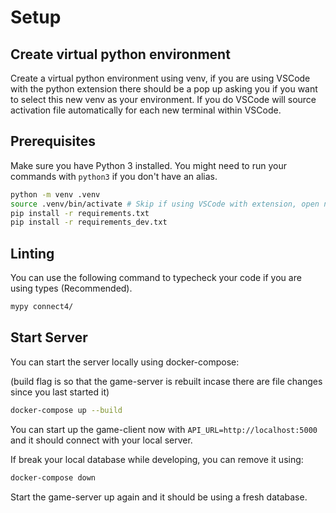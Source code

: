 # Setup

## Create virtual python environment

Create a virtual python environment using venv, if you are using VSCode with the python extension
there should be a pop up asking you if you want to select this new venv as your environment. If you
do VSCode will source activation file automatically for each new terminal within VSCode.

## Prerequisites
Make sure you have Python 3 installed. You might need to run your commands with `python3` if you don't have an alias.

~~~bash
python -m venv .venv
source .venv/bin/activate # Skip if using VSCode with extension, open new integrated terminal in VSCode.
pip install -r requirements.txt
pip install -r requirements_dev.txt
~~~

## Linting

You can use the following command to typecheck your code if you are using types (Recommended).

~~~bash
mypy connect4/
~~~

## Start Server

You can start the server locally using docker-compose:

(build flag is so that the game-server is rebuilt incase there are file changes since you last started it)

~~~bash
docker-compose up --build
~~~

You can start up the game-client now with `API_URL=http://localhost:5000` and it should connect with your
local server.

If break your local database while developing, you can remove it using:

~~~bash
docker-compose down
~~~

Start the game-server up again and it should be using a fresh database.
